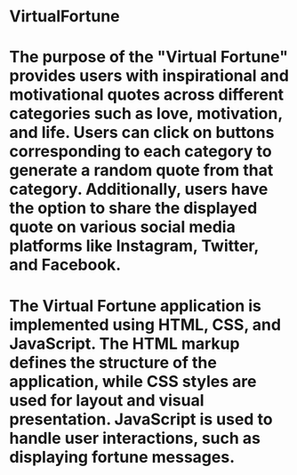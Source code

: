# VirtualFortune
# The purpose of the "Virtual Fortune" provides users with inspirational and motivational quotes across different categories such as love, motivation, and life. Users can click on buttons corresponding to each category to generate a random quote from that category. Additionally, users have the option to share the displayed quote on various social media platforms like Instagram, Twitter, and Facebook.
# The Virtual Fortune application is implemented using HTML, CSS, and JavaScript. The HTML markup defines the structure of the application, while CSS styles are used for layout and visual presentation. JavaScript is used to handle user interactions, such as  displaying fortune messages.
